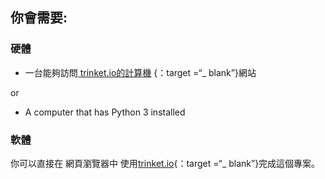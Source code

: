 ## 你會需要:

### 硬體

+ 一台能夠訪問[ trinket.io的計算機](https://trinket.io) {：target =“_ blank”}網站 

or

+ A computer that has Python 3 installed

### 軟體

你可以直接在 網頁瀏覽器中 使用[trinket.io](https://trinket.io){：target =“_ blank”}完成這個專案。